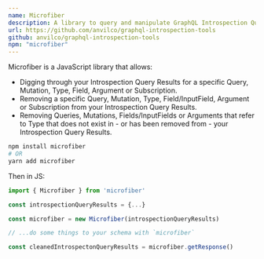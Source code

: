 ```yaml
---
name: Microfiber
description: A library to query and manipulate GraphQL Introspection Query results.
url: https://github.com/anvilco/graphql-introspection-tools
github: anvilco/graphql-introspection-tools
npm: "microfiber"
---
```


Microfiber is a JavaScript library that allows:

* Digging through your Introspection Query Results for a specific Query, Mutation, Type, Field, Argument or Subscription.
* Removing a specific Query, Mutation, Type, Field/InputField, Argument or Subscription from your Introspection Query Results.
* Removing Queries, Mutations, Fields/InputFields or Arguments that refer to Type that does not exist in - or has been removed from - your Introspection Query Results.

```sh
npm install microfiber
# OR
yarn add microfiber
```

Then in JS:

```js
import { Microfiber } from 'microfiber'

const introspectionQueryResults = {...}

const microfiber = new Microfiber(introspectionQueryResults)

// ...do some things to your schema with `microfiber`

const cleanedIntrospectonQueryResults = microfiber.getResponse()
```
